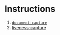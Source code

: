 # Instructions

1. [`document-capture`](./document-capture/README.md)
2. [liveness-capture](./selfie-capture/README.md)
